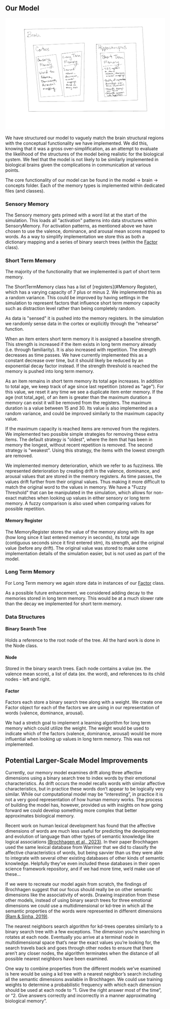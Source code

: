 

## Our Model

![High Level Model Overview](images/modeldiagram.png)

We have structured our model to vaguely match the brain structural regions 
with the conceptual functionality we have implemented. We did this, knowing 
that it was a gross over-simplification, as an attempt 
to evaluate the likelihood of the structures of the model being realistic for
the biological system. We feel that the model is not likely to be similarly implemented
in biological brains given the complications in communication at various points.

The core functionality of our model can be found in the model -> brain -> concepts folder. 
Each of the memory types is implemented within dedicated files (and classes). 

### Sensory Memory

The Sensory memory gets primed with a word list at the start of the simulation. 
This loads all "activation" patterns into data structures within SensoryMemory. 
For activation patterns, as mentioned above we have chosen to use the valence, dominance, 
and arousal mean scores mapped to words. As a way to simplify implementation we store this
as both a dictionary mapping and a series of binary search trees (within the [Factor](#Factor) class). 

### Short Term Memory

The majority of the functionality that we implemented is part of short term memory. 

The ShortTermMemory class has a list of [registers](#Memory Register), which has a varying capacity of 
7 plus or minus 2. We implemented this as a random variance. This could be improved by
having settings in the simulation to represent factors that influence short term memory 
capacity such as distraction level rather than being completely random.

As data is "sensed" it is pushed into the memory registers. In the simulation we 
randomly sense data in the cortex or explicitly through the "rehearse" function.

When an item enters short term memory it is assigned a baseline strength. This 
strength is increased if the item exists in long term memory already 
(i.e. through familiarity). It is also increased with repetition. The strength 
decreases as time passes. We have currently implemented this as a constant decrease
over time, but it should likely be reduced by an exponential decay factor instead.
If the strength threshold is reached the memory is pushed into long term memory.

As an item remains in short term memory its total age increases. In addition to 
total age, we keep track of age since last repetition (stored as "age"). For this 
value, we reset it any time we see a duplicate item enter memory. If the 
age (not total_age), of an item is greater than the maximum duration a memory 
can exist it will be removed from the registers. The maximum duration is a value 
between 15 and 30. Its value is also implemented as a random variance, and could be 
improved similarly to the maximum capacity value.

If the maximum capacity is reached items are removed from the registers. 
We implemented two possible simple strategies for 
removing these extra items. The default strategy is "oldest", where the item that 
has been in memory the longest, without recent repetition is removed. The second
strategy is "weakest". Using this strategy, the items with the lowest strength are 
removed. 


We implemented memory deterioration, which we refer to as fuzziness. We represented
deterioration by creating drift in the valence, dominance, and arousal values that are 
stored in the memory registers. As time passes, the values drift further from their 
original values. Thus making it more difficult to match the original word to the values 
in memory. We have a "Fuzzy Threshold" that can be manipulated in the simulation, which 
allows for non-exact matches when looking up values in either sensory or long term memory. 
A fuzzy comparison is also used when comparing values for possible repetition. 

#### Memory Register

The MemoryRegister stores the value of the memory along with its age 
(how long since it last entered memory in seconds), 
its total age (contiguous seconds since it first entered stm),
its strength, and the original value (before any drift). The original value 
was stored to make some implementation details of the simulation easier, but 
is not used as part of the model. 

### Long Term Memory

For Long Term memory we again store data in instances of our [Factor](#Factor) class.

As a possible future enhancement, we considered adding decay to the memories stored in long term memory. 
This would be at a much slower rate than the decay we implemented for short term memory. 

### Data Structures

#### Binary Search Tree

Holds a reference to the root node of the tree. All the hard work is done in the Node class.

#### Node

Stored in the binary search trees. Each node contains a value (ex. the valence mean score), a 
list of data (ex. the word), and references to its child nodes - left and right.

#### Factor

Factors each store a binary search tree along with a weight. We create one Factor object
for each of the factors we are using in our representation of words 
(valence, dominance, arousal). 

We had a stretch goal to implement
a learning algorithm for long term memory which could utilize the weight. 
The weight would be used to indicate which of the factors (valence, dominance, arousal) 
would be more influential when looking up values in long term memory. This was not implemented.


## Potential Larger-Scale Model Improvements

Currently, our memory model examines drift along three affective 
dimensions using a binary search tree to index words by their 
emotional characteristics. As drift occurs the model recalls words 
with similar affective characteristics, but in practice these words 
don’t appear to be logically very similar. While our computational 
model may be “interesting”, in practice it is not a very good 
representation of how human memory works. The process of building 
the model has, however, provided us with insights on how going 
forward we could develop something more complex that better 
approximates biological memory. 

Recent work on human lexical development has found that the affective
dimensions of words are much less useful for predicting the 
development and evolution of language than other types of semantic 
knowledge like logical associations [(Brochhagen et al., 2023)](#brochhagen-et-al-2023). 
In their paper Brochhagen 
used the same lexical database from Warriner that we did to classify 
the affective characteristics of words, but being savvier than us 
they were able to integrate with several other existing databases 
of other kinds of semantic knowledge. Helpfully they’ve even included 
these databases in their open science framework repository, and if we
had more time, we’d make use of these… 

If we were to recreate our model again from scratch, the findings of 
Brochhagen suggest that our focus should really be on other semantic 
dimensions like the associativity of words. Drawing inspiration from 
these other models, instead of using binary search trees for three 
emotional dimensions we could use a multidimensional or kd-tree in 
which all the semantic properties of the words were represented in 
different dimensions [(Ram & Sinha, 2019)](#ram-sinha-2019).

The nearest neighbors search algorithm for kd-trees operates 
similarly to a binary search tree with a few exceptions. The 
dimension you’re searching in rotates at each node. Eventually you 
arrive at a terminal node in multidimensional space that’s near the 
exact values you’re looking for, the search travels back and goes 
through other nodes to ensure that there aren’t any closer nodes, 
the algorithm terminates when the distance of all possible nearest 
neighbors have been examined.

One way to combine properties from the different models we’ve 
examined is here would be using a kd tree with a nearest neighbor’s 
search including all the semantic dimensions available in Brochhagen.
We could use training weights to determine a probabilistic frequency 
with which each dimension should be used at each node to 
“1. Give the right answer most of the time”, or 
“2. Give answers correctly and incorrectly in a manner approximating 
biological memory”.

